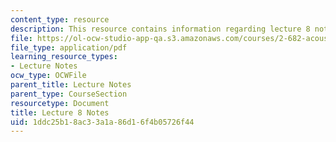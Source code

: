 ```yaml
---
content_type: resource
description: This resource contains information regarding lecture 8 notes.
file: https://ol-ocw-studio-app-qa.s3.amazonaws.com/courses/2-682-acoustical-oceanography-spring-2012/1ddc25b18ac33a1a86d16f4b05726f44_MIT2_682S12_lec08.pdf
file_type: application/pdf
learning_resource_types:
- Lecture Notes
ocw_type: OCWFile
parent_title: Lecture Notes
parent_type: CourseSection
resourcetype: Document
title: Lecture 8 Notes
uid: 1ddc25b1-8ac3-3a1a-86d1-6f4b05726f44
---
```

